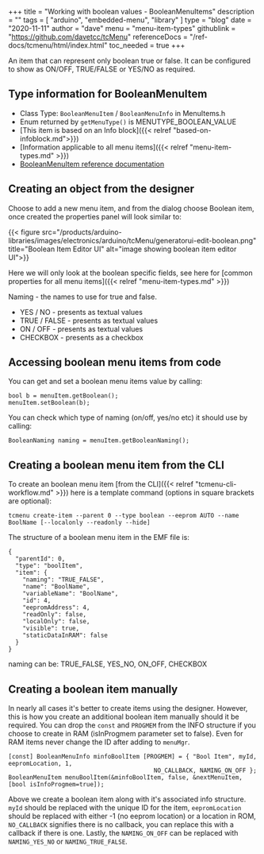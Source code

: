 +++
title = "Working with boolean values - BooleanMenuItems"
description = ""
tags = [ "arduino", "embedded-menu", "library" ]
type = "blog"
date = "2020-11-11"
author =  "dave"
menu = "menu-item-types"
githublink = "https://github.com/davetcc/tcMenu"
referenceDocs = "/ref-docs/tcmenu/html/index.html"
toc_needed = true
+++

An item that can represent only boolean true or false. It can be configured to show as ON/OFF, TRUE/FALSE or YES/NO as required.

## Type information for BooleanMenuItem

* Class Type: `BooleanMenuItem` / `BooleanMenuInfo` in MenuItems.h
* Enum returned by `getMenuType()` is MENUTYPE_BOOLEAN_VALUE
* [This item is based on an Info block]({{< relref "based-on-infoblock.md">}})
* [Information applicable to all menu items]({{< relref "menu-item-types.md" >}})
* [BooleanMenuItem reference documentation](https://www.thecoderscorner.com/ref-docs/tcmenu/html/class_boolean_menu_item.html) 

## Creating an object from the designer

Choose to add a new menu item, and from the dialog choose Boolean item, once created the properties panel will look similar to:

{{< figure src="/products/arduino-libraries/images/electronics/arduino/tcMenu/generatorui-edit-boolean.png" title="Boolean Item Editor UI" alt="image showing boolean item editor UI">}}

Here we will only look at the boolean specific fields, see here for [common properties for all menu items]({{< relref "menu-item-types.md" >}})

Naming - the names to use for true and false.

* YES / NO - presents as textual values 
* TRUE / FALSE - presents as textual values
* ON / OFF - presents as textual values 
* CHECKBOX - presents as a checkbox

## Accessing boolean menu items from code

You can get and set a boolean menu items value by calling:

    bool b = menuItem.getBoolean();
    menuItem.setBoolean(b);

You can check which type of naming (on/off, yes/no etc) it should use by calling:

    BooleanNaming naming = menuItem.getBooleanNaming();

## Creating a boolean menu item from the CLI

To create an boolean menu item [from the CLI]({{< relref "tcmenu-cli-workflow.md" >}}) here is a template command (options in square brackets are optional):

    tcmenu create-item --parent 0 --type boolean --eeprom AUTO --name BoolName [--localonly --readonly --hide]

The structure of a boolean menu item in the EMF file is:

    {
      "parentId": 0,
      "type": "boolItem",
      "item": {
        "naming": "TRUE_FALSE",
        "name": "BoolName",
        "variableName": "BoolName",
        "id": 4,
        "eepromAddress": 4,
        "readOnly": false,
        "localOnly": false,
        "visible": true,
        "staticDataInRAM": false
      }
    }

naming can be: TRUE_FALSE, YES_NO, ON_OFF, CHECKBOX

## Creating a boolean item manually

In nearly all cases it's better to create items using the designer. However, this is how you create an additional boolean item manually should it be required. You can drop the `const` and `PROGMEM` from the INFO structure if you choose to create in RAM (isInProgmem parameter set to false). Even for RAM items never change the ID after adding to `menuMgr`.

    [const] BooleanMenuInfo minfoBoolItem [PROGMEM] = { "Bool Item", myId, eepromLocation, 1, 
                                             NO_CALLBACK, NAMING_ON_OFF };
    BooleanMenuItem menuBoolItem(&minfoBoolItem, false, &nextMenuItem, [bool isInfoProgmem=true]);

Above we create a boolean item along with it's associated info structure. `myId` should be replaced with the unique ID for the item, `eepromLocation` should be replaced with either -1 (no eeprom location) or a location in ROM, `NO_CALLBACK` signifies there is no callback, you can replace this with a callback if there is one. Lastly, the `NAMING_ON_OFF` can be replaced with `NAMING_YES_NO` or `NAMING_TRUE_FALSE`. 
